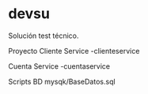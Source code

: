 # devsu
Solución test técnico.

Proyecto
Cliente Service
 -clienteservice
 
Cuenta Service
  -cuentaservice

  
Scripts BD
  mysqk/BaseDatos.sql
